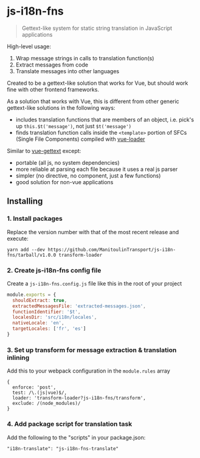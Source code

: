 # js-i18n-fns

> Gettext-like system for static string translation in JavaScript applications

High-level usage:

1. Wrap message strings in calls to translation function(s)
2. Extract messages from code
3. Translate messages into other languages

Created to be a gettext-like solution that works for Vue, but should work fine with other frontend frameworks.

As a solution that works with Vue, this is different from other generic gettext-like solutions in the following ways:
- includes translation functions that are members of an object, i.e. pick's up `this.$t('message')`, not just `$t('message')`
- finds translation function calls inside the `<template>` portion of SFCs (Single File Components) compiled with [vue-loader](https://vue-loader.vuejs.org)

Similar to [vue-gettext](https://github.com/Polyconseil/vue-gettext) except:

- portable (all js, no system dependencies)
- more reliable at parsing each file because it uses a real js parser
- simpler (no directive, no component, just a few functions)
- good solution for non-vue applications

## Installing

### 1. Install packages

Replace the version number with that of the most recent release and execute:

```
yarn add --dev https://github.com/ManitoulinTransport/js-i18n-fns/tarball/v1.0.0 transform-loader
```

### 2. Create js-i18n-fns config file

Create a `js-i18n-fns.config.js` file like this in the root of your project

```js
module.exports = {
  shouldExtract: true,
  extractedMessagesFile: 'extracted-messages.json',
  functionIdentifier: '$t',
  localesDir: 'src/i18n/locales',
  nativeLocale: 'en',
  targetLocales: ['fr', 'es']
}
```

### 3. Set up transform for message extraction & translation inlining

Add this to your webpack configuration in the `module.rules` array

```
{
  enforce: 'post',
  test: /\.(js|vue)$/,
  loader: 'transform-loader?js-i18n-fns/transform',
  exclude: /(node_modules)/
}
```

### 4. Add package script for translation task

Add the following to the "scripts" in your package.json:

```
"i18n-translate": "js-i18n-fns-translate"
```
